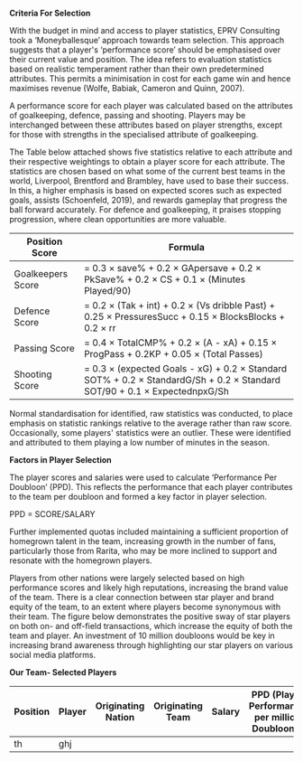 **Criteria For Selection**

With the budget in mind and access to player statistics, EPRV Consulting took a ‘Moneyballesque’ approach towards team selection. This approach suggests that a player's ‘performance score’ should be emphasised over their current value and position. The idea refers to evaluation statistics based on realistic temperament rather than their own predetermined attributes. This permits a minimisation in cost for each game win and hence maximises revenue (Wolfe, Babiak, Cameron and Quinn, 2007). 

A performance score for each player was calculated based on the attributes of goalkeeping, defence, passing and shooting. Players may be interchanged between these attributes based on player strengths, except for those with strengths in the specialised attribute of goalkeeping.

The Table below attached shows five statistics relative to each attribute and their respective weightings to obtain a player score for each attribute. The statistics are chosen based on what some of the current best teams in the world, Liverpool, Brentford and Brambley, have used to base their success. In this, a higher emphasis is based on expected scores such as expected goals, assists (Schoenfeld, 2019), and rewards gameplay that progress the ball forward accurately. For defence and goalkeeping, it praises stopping progression, where clean opportunities are more valuable. 

| Position Score      |   Formula                                                                                     |            
| --------------      |   --------------------------------------------------------------------------------------------|
| Goalkeepers Score | =  0.3 × save% + 0.2 × GApersave + 0.2 × PkSave% + 0.2 × CS + 0.1 × (Minutes Played/90) |
|Defence Score | = 0.2 × (Tak + int) + 0.2 × (Vs dribble Past) + 0.25 × PressuresSucc + 0.15 × BlocksBlocks + 0.2 × rr|
|Passing Score | = 0.4 × TotalCMP% + 0.2 × (A - xA) + 0.15 × ProgPass + 0.2KP + 0.05 × (Total Passes) | 
|Shooting Score | = 0.3 × (expected Goals - xG) + 0.2 × Standard SOT% + 0.2 × StandardG/Sh + 0.2 × Standard SOT/90 + 0.1 × ExpectednpxG/Sh|


Normal standardisation for identified, raw statistics was conducted, to place emphasis on statistic rankings relative to the average rather than raw score. Occasionally, some players' statistics were an outlier. These were identified and attributed to them playing a low number of minutes in the season. 


**Factors in Player Selection**

The player scores and salaries were used to calculate ‘Performance Per Doubloon’ (PPD). This reflects the performance that each player contributes to the team per doubloon and formed a key factor in player selection. 

PPD = SCORE/SALARY

Further implemented quotas included maintaining a sufficient proportion of homegrown talent in the team, increasing growth in the number of fans, particularly those from Rarita, who may be more inclined to support and resonate with the homegrown players. 

Players from other nations were largely selected based on high performance scores and likely high reputations, increasing the brand value of the team. There is a clear connection between star player and brand equity of the team, to an extent where players become synonymous with their team. The figure below demonstrates the positive sway of star players on both on- and off-field transactions, which increase the equity of both the team and player. An investment of 10 million doubloons would be key in increasing brand awareness through highlighting our star players on various social media platforms. 


**Our Team- Selected Players**

|Position|Player|Originating Nation|Originating Team|Salary|PPD (Player Performance per million Doubloons)|
|--------|------|------------------|----------------|------|----------------------------------------------|
|th|ghj|
